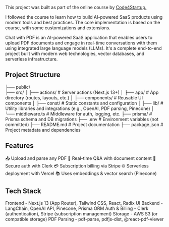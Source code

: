 This project was built as part of the online course by [Code4Startup.](https://code4startup.com/ai_saas/)

I followed the course to learn how to build AI-powered SaaS products using modern tools and best practices. The core implementation is based on the course, with some customizations and extensions.

Chat with PDF is an AI-powered SaaS application that enables users to upload PDF documents and engage in real-time conversations with them using integrated large language models (LLMs). It's a complete end-to-end project built with modern web technologies, vector databases, and serverless infrastructure.

## Project Structure

├── public/     
├── src/
│   ├── actions/            # Server actions (Next.js 13+)
│   ├── app/                # App directory (routes, layouts, etc.)
│   ├── components/         # Reusable UI components
│   ├── const/              # Static constants and configuration
│   ├── lib/                # Utility libraries and integrations (e.g., OpenAI, PDF parsing, Pinecone)
│   └── middleware.ts       # Middleware for auth, logging, etc.
├── prisma/                 # Prisma schema and DB migrations
├── .env                    # Environment variables (not committed)
├── README.md               # Project documentation
├── package.json            # Project metadata and dependencies

## Features

📤 Upload and parse any PDF
💬 Real-time Q&A with document content
🔐 Secure auth with Clerk
💳 Subscription billing via Stripe
🌐 Serverless deployment with Vercel
📚 Uses embeddings & vector search (Pinecone)

## Tech Stack

Frontend -	Next.js 13 (App Router), Tailwind CSS, React, Radix UI
Backend -	LangChain, OpenAI API, Pinecone, Prisma ORM
Auth & Billing -	Clerk (authentication), Stripe (subscription management)
Storage -	AWS S3 (or compatible storage)
PDF Parsing -	pdf-parse, pdfjs-dist, @react-pdf-viewer


